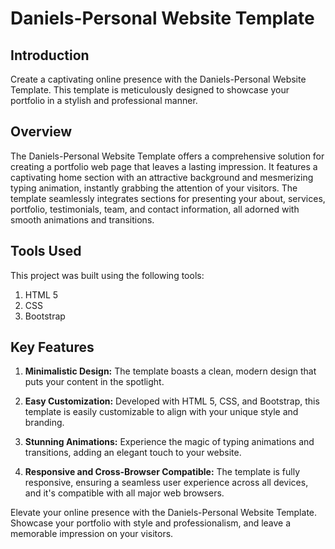 # Daniels-Personal Website Template

## Introduction

Create a captivating online presence with the Daniels-Personal Website Template. This template is meticulously designed to showcase your portfolio in a stylish and professional manner.

## Overview

The Daniels-Personal Website Template offers a comprehensive solution for creating a portfolio web page that leaves a lasting impression. It features a captivating home section with an attractive background and mesmerizing typing animation, instantly grabbing the attention of your visitors. The template seamlessly integrates sections for presenting your about, services, portfolio, testimonials, team, and contact information, all adorned with smooth animations and transitions.

## Tools Used

This project was built using the following tools:

1. HTML 5
2. CSS
3. Bootstrap

## Key Features

1. **Minimalistic Design:**
   The template boasts a clean, modern design that puts your content in the spotlight.

2. **Easy Customization:**
   Developed with HTML 5, CSS, and Bootstrap, this template is easily customizable to align with your unique style and branding.

3. **Stunning Animations:**
   Experience the magic of typing animations and transitions, adding an elegant touch to your website.

4. **Responsive and Cross-Browser Compatible:**
   The template is fully responsive, ensuring a seamless user experience across all devices, and it's compatible with all major web browsers.

Elevate your online presence with the Daniels-Personal Website Template. Showcase your portfolio with style and professionalism, and leave a memorable impression on your visitors.
